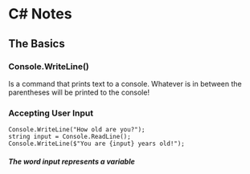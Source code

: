 # C# Notes 

## The Basics

### Console.WriteLine()
Is a command that prints text to a console. Whatever is in between the parentheses will be printed to the console!

### Accepting User Input

```
Console.WriteLine("How old are you?");
string input = Console.ReadLine();
Console.WriteLine($"You are {input} years old!");
```

##### The word input represents a variable 